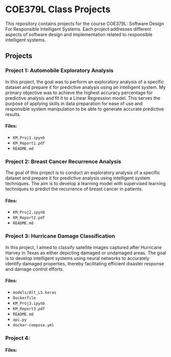 # COE379L Class Projects #

This repository contains projects for the course COE379L: Software Design For Responsible Intelligent Systems. Each project addresses different aspects of software design and implementation related to responsible intelligent systems.

## Projects

### Project 1: Automobile Exploratory Analysis ###

In this project, the goal was to perform an exploratory analysis of a specific dataset and prepare it for predictive analysis using an intelligent system. My primary objective was to achieve the highest accuracy percentage for predictive analysis and fit it to a Linear Regression model. This serves the purpose of applying skills in data preparation for ease of use and responsible system manipulation to be able to generate accurate predictive results.

#### Files:
- `KM_Proj1.ipynb`
- `KM_Report1.pdf`
- `README.md`

### Project 2: Breast Cancer Recurrence Analysis ###

The goal of this project is to conduct an exploratory analysis of a specific dataset and prepare it for predictive analysis using intelligent system techniques. The aim is to develop a learning model with supervised learning techniques to predict the recurrence of breast cancer in patients.

#### Files:
- `KM_Proj2.ipynb`
- `KM_Report2.pdf`
- `README.md`

### Project 3: Hurricane Damage Classification

In this project, I aimed to classify satellite images captured after Hurricane Harvey in Texas as either depicting damaged or undamaged areas. The goal is to develop intelligent systems using neural networks to accurately identify damaged properties, thereby facilitating efficient disaster response and damage control efforts. 

#### Files:
- `models/Alt_L5.keras`
- `Dockerfile`
- `KM_Proj3.ipynb`
- `KM_Report3.pdf`
- `README.md`
- `api.py`
- `docker-compose.yml`

### Project 4: 

#### Files:
